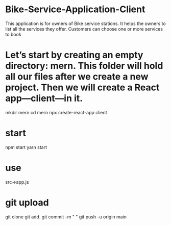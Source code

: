 # Bike-Service-Application-Client
This application is for owners of Bike service stations. It helps the owners to list all the services they offer. Customers can choose one or more services to book

# Let’s start by creating an empty directory: mern. This folder will hold all our files after we create a new project. Then we will create a React app—client—in it.

mkdir mern cd mern npx create-react-app client

# start
npm start yarn start

# use
src->app.js

# git upload
git clone git add. git commit -m " " git push -u origin main
